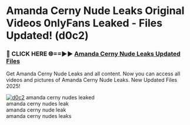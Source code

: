 # Amanda Cerny Nude Leaks Original Videos 0nlyFans Leaked - Files Updated! (d0c2)

<h3>🔴 CLICK HERE 🌐==►► <a href="https://tinyurl.com/5h6xmrr3" rel="nofollow">Amanda Cerny Nude Leaks Updated Files</a></h3>

Get Amanda Cerny Nude Leaks and all content. Now you can access all videos and pictures of Amanda Cerny Nude Leaks. New Updated Files 2025!

[![d0c2](https://i.imgur.com/KVD873Z.gif)](https://tinyurl.com/5h6xmrr3)
amanda cerny nudes leaked<br>
amanda cerny nudes leak<br>
amanda cerny nude leak<br>
amanda cerny nudes leaks